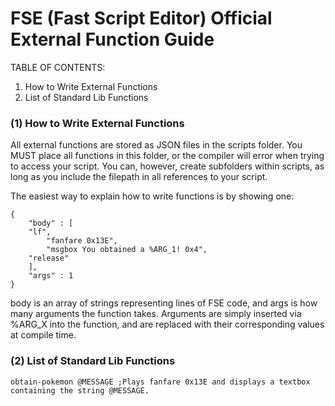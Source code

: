 # FSE (Fast Script Editor) Official External Function Guide

TABLE OF CONTENTS:
1. How to Write External Functions
2. List of Standard Lib Functions

### (1) How to Write External Functions

All external functions are stored as JSON files in the scripts folder. You MUST place all functions in this folder, or the compiler will error when trying to access your script.
You can, however, create subfolders within scripts, as long as you include the filepath in all references to your script.

The easiest way to explain how to write functions is by showing one:
```
{
	"body" : [
    "lf",
		"fanfare 0x13E",
		"msgbox You obtained a %ARG_1! 0x4",
    "release"
	],
	"args" : 1
}
```
body is an array of strings representing lines of FSE code, and args is how many arguments the function takes. Arguments are simply inserted via %ARG_X into the function, and
are replaced with their corresponding values at compile time.

### (2) List of Standard Lib Functions
```
obtain-pokemon @MESSAGE ;Plays fanfare 0x13E and displays a textbox containing the string @MESSAGE.
```
